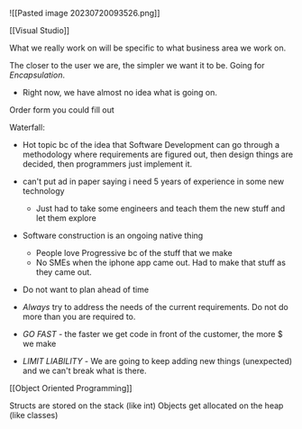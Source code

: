 ![[Pasted image 20230720093526.png]]

[[Visual Studio]]

What we really work on will be specific to what business area we work on.

The closer to the user we are, the simpler we want it to be. Going for *Encapsulation*.
- Right now, we have almost no idea what is going on.

Order form you could fill out

Waterfall:
- Hot topic bc of the idea that Software Development can go through a methodology where requirements are figured out, then design things are decided, then programmers just implement it.


- can't put ad in paper saying i need 5 years of experience in some new technology
	- Just had to take some engineers and teach them the new stuff and let them explore

- Software construction is an ongoing native thing
	- People love Progressive bc of the stuff that we make
	- No SMEs when the iphone app came out. Had to make that stuff as they came out.


- Do not want to plan ahead of time
- *Always* try to address the needs of the current requirements. Do not do more than you are required to.

-  *GO FAST* - the faster we get code in front of the customer, the more $ we make
- *LIMIT LIABILITY* - We are going to keep adding new things (unexpected) and we can't break what is there.


[[Object Oriented Programming]]


Structs are stored on the stack (like int)
Objects get allocated on the heap (like classes)